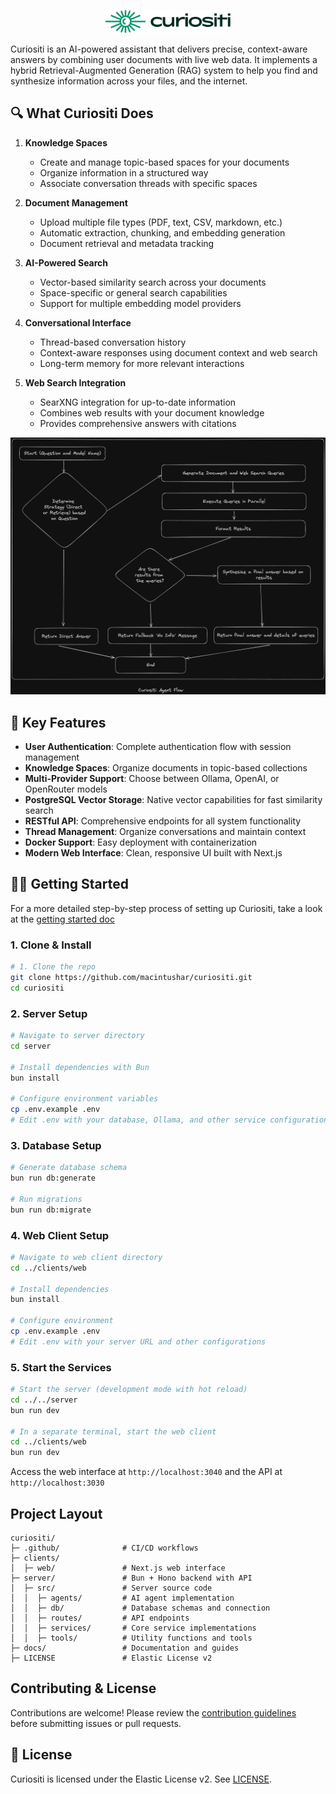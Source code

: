 <p align="center">
   <img src="./clients/web/src/assets/logo.svg" alt="Curiositi Logo" width="200" style="fill: #10b981" />
</p>

Curiositi is an AI-powered assistant that delivers precise, context-aware answers by combining user documents with live web data. It implements a hybrid Retrieval-Augmented Generation (RAG) system to help you find and synthesize information across your files, and the internet.

## 🔍 What Curiositi Does

1. **Knowledge Spaces**

   - Create and manage topic-based spaces for your documents
   - Organize information in a structured way
   - Associate conversation threads with specific spaces

2. **Document Management**

   - Upload multiple file types (PDF, text, CSV, markdown, etc.)
   - Automatic extraction, chunking, and embedding generation
   - Document retrieval and metadata tracking

3. **AI-Powered Search**

   - Vector-based similarity search across your documents
   - Space-specific or general search capabilities
   - Support for multiple embedding model providers

4. **Conversational Interface**

   - Thread-based conversation history
   - Context-aware responses using document context and web search
   - Long-term memory for more relevant interactions

5. **Web Search Integration**
   - SearXNG integration for up-to-date information
   - Combines web results with your document knowledge
   - Provides comprehensive answers with citations

![System Architecture](docs/curiositi-flow.png)

## 🚀 Key Features

- **User Authentication**: Complete authentication flow with session management
- **Knowledge Spaces**: Organize documents in topic-based collections
- **Multi-Provider Support**: Choose between Ollama, OpenAI, or OpenRouter models
- **PostgreSQL Vector Storage**: Native vector capabilities for fast similarity search
- **RESTful API**: Comprehensive endpoints for all system functionality
- **Thread Management**: Organize conversations and maintain context
- **Docker Support**: Easy deployment with containerization
- **Modern Web Interface**: Clean, responsive UI built with Next.js

## 🏃‍♂️ Getting Started

For a more detailed step-by-step process of setting up Curiositi, take a look at the [getting started doc](./docs/getting-started.md)

### 1. Clone & Install

```bash
# 1. Clone the repo
git clone https://github.com/macintushar/curiositi.git
cd curiositi
```

### 2. Server Setup

```bash
# Navigate to server directory
cd server

# Install dependencies with Bun
bun install

# Configure environment variables
cp .env.example .env
# Edit .env with your database, Ollama, and other service configurations
```

### 3. Database Setup

```bash
# Generate database schema
bun run db:generate

# Run migrations
bun run db:migrate
```

### 4. Web Client Setup

```bash
# Navigate to web client directory
cd ../clients/web

# Install dependencies
bun install

# Configure environment
cp .env.example .env
# Edit .env with your server URL and other configurations
```

### 5. Start the Services

```bash
# Start the server (development mode with hot reload)
cd ../../server
bun run dev

# In a separate terminal, start the web client
cd ../clients/web
bun run dev
```

Access the web interface at `http://localhost:3040` and the API at `http://localhost:3030`

## Project Layout

```
curiositi/
├─ .github/              # CI/CD workflows
├─ clients/
│  ├─ web/               # Next.js web interface
├─ server/               # Bun + Hono backend with API
│  ├─ src/               # Server source code
│  │  ├─ agents/         # AI agent implementation
│  │  ├─ db/             # Database schemas and connection
│  │  ├─ routes/         # API endpoints
│  │  ├─ services/       # Core service implementations
│  │  ├─ tools/          # Utility functions and tools
├─ docs/                 # Documentation and guides
├─ LICENSE               # Elastic License v2
```

## Contributing & License

Contributions are welcome! Please review the [contribution guidelines](docs/CONTRIBUTING.md) before submitting issues or pull requests.

## 💼 License

Curiositi is licensed under the Elastic License v2. See [LICENSE](LICENSE).
